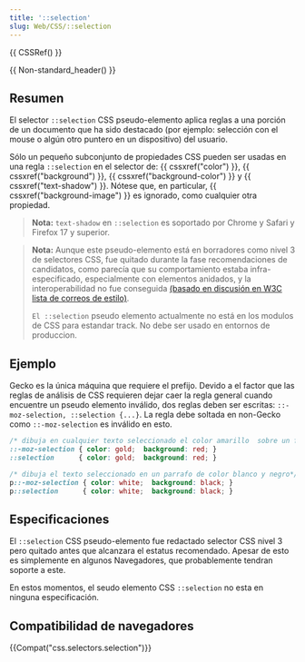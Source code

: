 ```yaml
---
title: '::selection'
slug: Web/CSS/::selection
---
```


{{ CSSRef() }}

{{ Non-standard_header() }}

## Resumen

El selector `::selection` CSS pseudo-elemento aplica reglas a una porción de un documento que ha sido destacado (por ejemplo: selección con el mouse o algún otro puntero en un dispositivo) del usuario.

Sólo un pequeño subconjunto de propiedades CSS pueden ser usadas en una regla `::selection` en el selector de: {{ cssxref("color") }}, {{ cssxref("background") }}, {{ cssxref("background-color") }} y {{ cssxref("text-shadow") }}. Nótese que, en particular, {{ cssxref("background-image") }} es ignorado, como cualquier otra propiedad.

> **Nota:** `text-shadow` en `::selection` es soportado por Chrome y Safari y Firefox 17 y superior.

> **Nota:** Aunque este pseudo-elemento está en borradores como nivel 3 de selectores CSS, fue quitado durante la fase recomendaciones de candidatos, como parecía que su comportamiento estaba infra-especificado, especialmente con elementos anidados, y la interoperabilidad no fue conseguida [(basado en discusión en W3C lista de correos de estilo)](http://lists.w3.org/Archives/Public/www-style/2008Oct/0268.html).
>
> `El ::selection` pseudo elemento actualmente no está en los modulos de CSS para estandar track. No debe ser usado en entornos de produccion.

## Ejemplo

Gecko es la única máquina que requiere el prefijo. Devido a el factor que las reglas de análisis de CSS requieren dejar caer la regla general cuando encuentre un pseudo elemento inválido, dos reglas deben ser escritas: `::-moz-selection, ::selection {...}`. La regla debe soltada en non-Gecko como `::-moz-selection` es inválido en esto.

```css
/* dibuja en cualquier texto seleccionado el color amarillo  sobre un fondo rojo */
::-moz-selection { color: gold;  background: red; }
::selection      { color: gold;  background: red; }

/* dibuja el texto seleccionado en un parrafo de color blanco y negro*/
p::-moz-selection { color: white;  background: black; }
p::selection      { color: white;  background: black; }
```

## Especificaciones

El `::selection` CSS pseudo-elemento fue redactado selector CSS nivel 3 pero quitado antes que alcanzara el estatus recomendado. Apesar de esto es simplemente en algunos Navegadores, que probablemente tendran soporte a este.

En estos momentos, el seudo elemento CSS `::selection` no esta en ninguna especificación.

## Compatibilidad de navegadores

{{Compat("css.selectors.selection")}}
